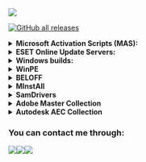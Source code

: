 <a href="https://github.com/So1jon">
    <img src="https://img.shields.io/github/followers/So1jon?label=So1jon&logo=GitHub&style=social" />
</a> 

[![GitHub all releases](https://img.shields.io/github/downloads/So1jon/Crib/total?style=flat&logo=github&logoColor=white&color=1A91FF)](https://github.com/So1jon/Crib/releases)


<details>
<summary><strong>Microsoft Activation Scripts (MAS):</strong></summary>
<br />

### ⚠️ Microsoft Activation Scripts (MAS):

Новый безотказный способ активировать Windows и Office в два клика

Одна из мощнейших утилит Microsoft Activation Scripts получила обновление, которое активирует систему раз и навсегда.

• Открываем PowerShell (не CMD).

• Вставляем туда 

```bash
irm https://get.activated.win | iex
```
• Выбираем, что нужно активировать

• Пользуемся.


</details>


<details>
<summary><strong>ESET Online Update Servers:</strong></summary>
<br />


⚠️  Адреса обновления ⚠️ 

🌐 Основной: 

```bash
https://20may.uz
```

```bash
https://you.vipant.uz/
```

🔒 Логин: 

```bash
VICTORY
``` 

```bash
EAV-38475629
``` 

🔑 Пароль: 

```bash
MAY
``` 

```bash
km2ry6v1
``` 


⚠️ Для старых версий используйте http

🌐 Для старых: 

```bash
http://20may.uz
```

```bash
http://you.vipant.uz/
```


</details>


<details>
<summary><strong>Windows builds:</strong></summary>
<br />

<details>
<summary><strong>⚠️ Windows 10 22H2 (19045.5737) 64in2 x86/x64 by adguard (v25.04.09) [Ru/En]:</strong></summary>
<br /> 

Версия программы: 22H2 19045.5737

Официальный сайт: [ссылка](https://support.microsoft.com/ru-ru/windows)

Официальный сайт сборщика:  [ссылка](https://forum.rg-adguard.net/threads/windows-10-version-22h2-with-update-19045-5737-aio-64in2-x86-x64-by-adguard-v25-04-09-en-ru.2633/)

Язык интерфейса: русский, английский

Лечение: требуется, но отсутствует

<details>
<summary><strong>Системные требования:</strong></summary>
<br />

Процессор: Процессор с частотой 1 гигагерц (ГГц) или быстрее или система на кристалле SoC.

ОЗУ: 1 гигабайт (ГБ) для 32-разрядных систем или 2 ГБ для 64-разрядных систем.
Место на жестком диске: 16 ГБ для 32-разрядных систем или 32 ГБ для 64-разрядных систем.

Видеоадаптер: DirectX 9 или более поздней версии с драйвером WDDM 1.0.
Дисплей: 800 x 600.

Интернет-соединение: Для выполнения обновлений и работы определенных функций требуется подключение к Интернету.

</details>

<details>
<summary><strong>Особенности сборки:</strong></summary>
<br />

— Интегрированы обновления по 8 апреля 2025 года;

— Интегрирован .Net Framework 4.8.1;

— Включен .Net Framework 3.5 (включая 2.0 и 3.0);

— Системы не были в режиме аудита.

</details>

<details>
<summary><strong>Список редакций:</strong></summary>
<br />

Windows 10 Home x86-x64

Windows 10 Home N x86-x64

Windows 10 Pro x86-x64

Windows 10 Pro N x86-x64

Windows 10 Home Single Language x86-x64

Windows 10 Pro Education x86-x64

Windows 10 Pro N Education x86-x64

Windows 10 Pro for Workstations x86-x64

Windows 10 Pro N for Workstations x86-x64

Windows 10 Pro Single Language x86-x64

Windows 10 Education x86-x64

Windows 10 Education N x86-x64

Windows 10 Enterprise for Virtual Desktops x86-x64

Windows 10 Enterprise x86-x64

Windows 10 Enterprise N x86-x64

Windows 10 IoT Enterprise x86-x64

</details>

<details>
<summary><strong>Контрольные суммы образа ISO:</strong></summary>
<br />

Файл: en-ru_windows_10_version_22h2_with_update_19045.5737_aio_32in1_x64_v25.04.09_by_adguard.iso

MD5: b16765f127a94c8511ea4978ec0912d9

SHA-1: a7c40b8f9b9ecc53dd5e1c5e9a1c7e54cc0dfea4

SHA-256: e69eda2b72112106511e92af0ee464cb14db8f72069670044fe700de8d4593d4

Размер: 5.41 ГБ (5 806 098 432 байт)


Файл: en-ru_windows_10_version_22h2_with_update_19045.5737_aio_32in1_x86_v25.04.09_by_adguard.iso

MD5: 1b47bf35c11824eec81c98f02f97504c

SHA-1: 6ee41b605131e7313b2a4a1165a764c30486bdcd

SHA-256: 01b4d7e1916f4537a226f713ec2730dbef19840c5c5cce0d3769c4a6e415b295

Размер: 3.82 ГБ (4 105 660 416 байт)


</details>

<details>
<summary><strong>🧲 Скачать по Magnet-ссылке:</strong></summary>
<br />

```bash
magnet:?xt=urn:btih:ef26f4470a947ff2a4a704a035ba90c2b8964d22&tr=http%3A%2F%2Fbt02.nnm-club.cc%3A2710%2F00d4528330f1b3be5d9ca5a0821e1320%2Fannounce&tr=http%3A%2F%2Fbt02.nnm-club.cc%3A2710%2F00d4528330f1b3be5d9ca5a0821e1320%2Fannounce
``` 

</details>

Описание:

Сборка сделана на основе оригинальных образов MSDN. Были интегрированы обновления по 8 апреля 2025 года. В ней нет никаких косметических изменений и ничего не вырезано.

</details>


<details>
<summary><strong>⚠️ Windows 11 23H2 (22631.5189) 36in1 (x64) by adguard (v25.04.09) [Ru/En]:</strong></summary>
<br /> 

Версия программы:  23H2 22631.5189

Официальный сайт: [ссылка](https://support.microsoft.com/ru-ru/windows)

Официальный сайт сборщика:  [ссылка](https://forum.rg-adguard.net/threads/windows-11-version-23h2-with-update-22631-5189-aio-36in1-x64-by-adguard-v25-04-09-en-ru.2635/)

Язык интерфейса: русский, английский

Лечение: требуется, но отсутствует

<details>
<summary><strong>Системные требования:</strong></summary>
<br />

Процессор: Не менее двух ядер с тактовой частотой не менее 1 гигагерца (ГГц) на совместимом 64-битном процессоре или Системе на кристалле (SoC).

ОЗУ: 4 ГБ и больше (отключена проверка)

Хранилище: Устройство хранения на 64 ГБ или больше (отключена проверка)

Системная прошивка: UEFI, с поддержкой безопасной загрузки (отключена проверка)

TPM: Доверенный платформенный модуль (TPM) версия 2.0 (отключена проверка)

Графический адаптер: Графический адаптер, совместимый с DirectX 12 / WDDM 2.x.

Дисплей: > 9 дюймов с разрешением HD (720p)

Интернет-соединение: Для установки Windows 11 домашняя требуется учетная запись Майкрософт и подключение к Интернету. (отключена проверка)

</details>

<details>
<summary><strong>Особенности сборки:</strong></summary>
<br />

— Интегрированы обновления по 8 апреля 2025 года;

— Включен .Net Framework 3.5 (включая 2.0 и 3.0);

— Отключен автоматический BitLocker;

— Отключена проверка при установки и обновлении (TPM, Security boot, CPU, Storage и RAM-память);

— Системы не были в режиме аудита.

</details>

<details>
<summary><strong>Список редакций:</strong></summary>
<br />

Windows 11 Home

Windows 11 Home N

Windows 11 Pro

Windows 11 Pro N

Windows 11 Home Single Language

Windows 11 SE

Windows 11 SE N

Windows 11 Pro Education

Windows 11 Pro N Education

Windows 11 Pro for Workstations

Windows 11 Pro N for Workstations

Windows 11 Pro Single Language

Windows 11 Education

Windows 11 Education N

Windows 11 Enterprise

Windows 11 Enterprise N

Windows 11 Enterprise multi-session

Windows 11 IoT Enterprise

</details>

<details>
<summary><strong>Контрольные суммы образа ISO:</strong></summary>
<br />

Файл: en-ru_windows_11_version_23h2_with_update_22631.5189_aio_36in1_x64_v25.04.09_by_adguard.iso

MD5: db6e9d43fdd766a3839abfbebb5ba135

SHA-1: 3a270c8a3474d4273707471e7191dba0e10ba334

SHA-256: 9322da13bc9a99cbc7ec89ac5947f0dacc1889e817144fd9cc8b7e606d6a36d2

Размер: 5.77 ГБ (6 200 782 848 байт)


</details>

<details>
<summary><strong>🧲 Скачать по Magnet-ссылке:</strong></summary>
<br />

```bash
magnet:?xt=urn:btih:957784ffb49b130eb33c72a2834c1a5fdf84104b&tr=http%3A%2F%2Fbt02.nnm-club.cc%3A2710%2F00d45283c2005a7a6b9af92280dc252d%2Fannounce&tr=http%3A%2F%2Fbt02.nnm-club.cc%3A2710%2F00d45283c2005a7a6b9af92280dc252d%2Fannounce
``` 

</details>

Описание:

Сборка сделана на основе оригинальных файлов UUP. Были интегрированы обновления по 8 апреля 2025 года. В ней нет никаких косметических изменений и ничего не вырезано.

</details>

<details>
<summary><strong>⚠️ Windows 11 24H2 (26100.3775) 38in1 (x64) by adguard (v25.04.09) [Ru/En]:</strong></summary>
<br /> 

Версия программы:  24H2 226100.3775

Официальный сайт: [ссылка](https://support.microsoft.com/ru-ru/windows)

Официальный сайт сборщика:  [ссылка](https://forum.rg-adguard.net/threads/windows-11-version-24h2-with-update-26100-3775-aio-38in1-x64-by-adguard-v25-04-09-en-ru.2636/)

Язык интерфейса: русский, английский

Лечение: требуется, но отсутствует

<details>
<summary><strong>Системные требования:</strong></summary>
<br />

Процессор: Не менее двух ядер с тактовой частотой не менее 1 гигагерца (ГГц) на совместимом 64-битном процессоре или Системе на кристалле (SoC).

ОЗУ: 4 ГБ и больше (отключена проверка)

Хранилище: Устройство хранения на 64 ГБ или больше (отключена проверка)

Системная прошивка: UEFI, с поддержкой безопасной загрузки (отключена проверка)

TPM: Доверенный платформенный модуль (TPM) версия 2.0 (отключена проверка)

Графический адаптер: Графический адаптер, совместимый с DirectX 12 / WDDM 2.x.

Дисплей: > 9 дюймов с разрешением HD (720p)

Интернет-соединение: Для установки Windows 11 домашняя требуется учетная запись Майкрософт и подключение к Интернету. (отключена проверка)

</details>

<details>
<summary><strong>Особенности сборки:</strong></summary>
<br />

— Интегрированы обновления по 8 апреля 2025 года;

— Включен .Net Framework 3.5 (включая 2.0 и 3.0);

— Отключен автоматический BitLocker;

— Отключена проверка при установки и обновлении (TPM, Security boot, CPU, Storage и RAM-память);

— Системы не были в режиме аудита.

</details>

<details>
<summary><strong>Список редакций:</strong></summary>
<br />

Windows 11 Home

Windows 11 Home N

Windows 11 Pro

Windows 11 Pro N

Windows 11 Home Single Language

Windows 11 SE

Windows 11 SE N

Windows 11 Pro Education

Windows 11 Pro N Education

Windows 11 Pro for Workstations

Windows 11 Pro N for Workstations

Windows 11 Pro Single Language

Windows 11 Education

Windows 11 Education N

Windows 11 Enterprise

Windows 11 Enterprise N

Windows 11 Enterprise multi-session

Windows 11 IoT Enterprise

Windows 11 IoT Enterprise Subscription

</details>

<details>
<summary><strong>Контрольные суммы образа ISO:</strong></summary>
<br />

Файл: en-ru_windows_11_version_24h2_with_update_26100.3775_aio_38in1_x64_v25.04.09_by_adguard.iso

MD5: c35e65bdda2dbbc9a7d56a622baf6a14

SHA-1: ecf1afe320ee6a59501f85f215694932294de812

SHA-256: 197a7f465c28aec3044353ebe32bb37525237e7b1f58f3719a495bbad6f371c4

Размер: 4.77 ГБ (5,121,298,432 байт)


</details>

<details>
<summary><strong>🧲 Скачать по Magnet-ссылке:</strong></summary>
<br />

```bash
magnet:?xt=urn:btih:03e205351a94520efe10866e322c17edd065851c&tr=http%3A%2F%2Fbt02.nnm-club.cc%3A2710%2F00d45283c96e28fe05a091f00c1e24eb%2Fannounce&tr=http%3A%2F%2Fbt02.nnm-club.cc%3A2710%2F00d45283c96e28fe05a091f00c1e24eb%2Fannounce
``` 

</details>

Описание:

Сборка сделана на основе оригинальных файлов UUP. Были интегрированы обновления по 8 апреля 2025 года. В ней нет никаких косметических изменений и ничего не вырезано.

</details>


</details>

<details>
<summary><strong>WinPE</strong></summary>
<br />

<details>
<summary><strong>⚠️ WinPE 11-10 Sergei Strelec (x64) 2025.05.22 [Ru]</strong></summary>
<br /> 

Версия программы: 2025.05.22

Официальный сайт: [ссылка](https://support.microsoft.com/ru-ru/windows)

Официальный сайт автора сборки: [Sergei Strelec](https://sergeistrelec.name/winpe_10_8/260-winpe-11-10-sergei-strelec-x64-20250522-русская-версия.html)

Язык интерфейса: Русский

Лечение: не требуется

Системные требования:

ОЗУ (оперативная память) от 1 GB.
 
Компьютер с возможностью загрузки с CD или USB

<details>
<summary><strong>Контрольные суммы образа ISO:</strong></summary>
<br />

Файл: WinPE 11-10 Sergei Strelec (x64) 2025.05.22_Russian.iso

CRC-32: 1B18D0D3

MD5: 6591F082D8DB3CEB18456E37DC6BE890

SHA-1: 0DDE926212021A03258892C4805AA1A0CFEA015D

Размер: 3.17 ГБ (3 402 883 072 байт)

</details>

<details>
<summary><strong>🧲 Скачать по Magnet-ссылке:</strong></summary>
<br />

```bash
magnet:?xt=urn:btih:a8ee1446720f120be3f24535fe82d2fb990c8477&tr=http%3A%2F%2Fbt02.nnm-club.cc%3A2710%2F00d45283d2fd1d32a4124de4e5e8e780%2Fannounce&tr=http%3A%2F%2Fbt02.nnm-club.cc%3A2710%2F00d45283d2fd1d32a4124de4e5e8e780%2Fannounce
``` 

</details>

Описание:
Загрузочный диск на базе Windows 11, 10 PE - для обслуживания компьютеров, работы с жесткими дисками и разделами, резервного копирования и восстановления дисков и разделов, диагностики компьютера, восстановления данных, антивирусной профилактики и установки ОС Windows.

</details>

<details>
<summary><strong>⚠️ WinPE 11-10-8 Sergei Strelec (x86/x64/Native x86) 2025.04.24 [Ru]</strong></summary>
<br /> 

Версия программы: 2025.04.24

Официальный сайт: [ссылка](https://support.microsoft.com/ru-ru/windows)

Официальный сайт автора сборки:[Sergei Strelec](https://sergeistrelec.name/winpe_10_8/259-winpe-11-10-8-sergei-strelec-x86x64native-x86-20250424-русская-версия.html)

Язык интерфейса: Русский

Лечение: не требуется

Системные требования:

ОЗУ (оперативная память) от 1 GB / Native 512 MB
Компьютер с возможностью загрузки с CD или USB

<details>
<summary><strong>Контрольные суммы образа ISO:</strong></summary>
<br />

Файл: WinPE11_10_8_Sergei_Strelec_x86_x64_2025.04.24_Russian.iso

CRC-32: 299F4321

MD5: 9908D960967FC9BE34D18E89F2D74A61

SHA-1: 132D0269CB1B67FF3446A4780E806D1A620EA028

Размер: 4.5 ГБ (4 831 051 776 байт)

</details>

<details>
<summary><strong>🧲 Скачать по Magnet-ссылке:</strong></summary>
<br />

```bash
magnet:?xt=urn:btih:82609440bfb03b40270d9ec76f106553b99e9840&tr=http%3A%2F%2Fbt02.nnm-club.cc%3A2710%2F00d45283f02188afd8d4446698b062c5%2Fannounce&tr=http%3A%2F%2Fbt02.nnm-club.cc%3A2710%2F00d45283f02188afd8d4446698b062c5%2Fannounce
``` 

</details>


Описание:
Загрузочный диск на базе Windows 11, 10 и 8 PE - для обслуживания компьютеров, работы с жесткими дисками и разделами, резервного копирования и восстановления дисков и разделов, диагностики компьютера, восстановления данных, антивирусной профилактики и установки ОС Windows.

</details>

</details>


<details>
<summary><strong> BELOFF </strong></summary>
<br />

<details>
<summary><strong>⚠️ BELOFF 2025.08 [MInstAll & WPI/FULL] </strong></summary>
<br />

Версия / Дата Выпуска:2025.08

Разработчики: BELOFF

Разрядность: 32 bit/64 bit

Язык интерфейса: Русский

Таблетка: Не требуется

Системные требования: Windows 11 | 10 | 8.1 | 8 | 7 | XP | Vista x86-x64

<details>
<summary><strong>Контрольные суммы образа ISO:</strong></summary>
<br />

Файл: BELOFF_2O25.O8.ISO

CRC32: FFFFFFFF

MD5: 16C256ABB1AB6F7C59D1C4981FAB1535

SHA-1: C409D0FADDB0AC075B2F6DE0510D4468572C3BF7

Размер: 178.08 ГБ (191 213 041 664 байт)

</details>

<details>
<summary><strong>🧲 Скачать по Magnet-ссылке:</strong></summary>
<br />

```bash
magnet:?xt=urn:btih:9db330530150b50e23f23bbdca1c53088001fc3e&tr=https%3A%2F%2Ftr7.toperme.com%2Fannounce.php
``` 

</details>

Описание:Универсальный Сборник Программ, распределённых по категориям, с Автоматической Установкой в Операционные Системы Windows.
В Сборник дополнительно добавлены Портативные Программы, которые можно будет легко использовать как с Диска и Виртуального Привода, 
так и с USB-накопителей, включая установку MInstAll и WPI, а также автоматическую установку драйверов с помощью Snappy Driver Installer и DriverPack Solution.
Для большего удобства использования Сборника добавлена Мультизагрузка.

</details>



<details>
<summary><strong>⚠️ BELOFF 2025.04 [MInstAll & WPI/FULL] </strong></summary>
<br />

Версия / Дата Выпуска:2025.04

Разработчики: BELOFF

Разрядность: 32 bit/64 bit

Язык интерфейса: Русский

Таблетка: Не требуется

Системные требования: Windows 11 | 10 | 8.1 | 8 | 7 | XP | Vista x86-x64

<details>
<summary><strong>Контрольные суммы образа ISO:</strong></summary>
<br />

Файл: BELOFF_2O25.O4.ISO

CRC32: FFFFFFFF

MD5: B7686287518180B0D4892FF2F5D488E9

SHA-1: 558C81E15505A9BE3087F0A99F85B8F8399BC7F3

Размер: 171.35 ГБ (183 992 532 992 байт)

</details>

<details>
<summary><strong>🧲 Скачать по Magnet-ссылке:</strong></summary>
<br />

```bash
magnet:?xt=urn:btih:F59122467914E96E502A627D278EF1CB9F56CEA6
``` 

</details>

Описание:Универсальный Сборник Программ, распределённых по категориям, с Автоматической Установкой в Операционные Системы Windows.
В Сборник дополнительно добавлены Портативные Программы, которые можно будет легко использовать как с Диска и Виртуального Привода, 
так и с USB-накопителей, включая установку MInstAll и WPI, а также автоматическую установку драйверов с помощью Snappy Driver Installer и DriverPack Solution.
Для большего удобства использования Сборника добавлена Мультизагрузка.

</details>

</details>



<details>
<summary><strong>MInstAll</strong></summary>
<br />

<details>
<summary><strong>⚠️MInstAll v.03.07.2025 By Andreyonohov (ISO) [Ru]</strong></summary>
<br />

Версия программы: v.03.07.2025
Язык интерфейса: Русский

Лечение: не требуется (инсталлятор уже пролечен)

Системные требования:
• Windows XP - 11

<details>
<summary><strong>Контрольные суммы образа ISO:</strong></summary>
<br />

Файл: MInstAll v.03.07.2025 By Andreyonohov.iso

CRC32: A6A89C2B

MD5: EC421E9B9EC4433A5B0C8D5D219E2D41

SHA-1: 9CFA55CA54AB60D152358B9EC1F2DA6918692100

Размер: 185 ГБ (199 027 345 408 байт)

</details>

<details>
<summary><strong>🧲 Скачать по Magnet-ссылке:</strong></summary>
<br />

```bash
magnet:?xt=urn:btih:34bc2d137561a078e9d303f6000aff9fa8094fb7&tr=http%3A%2F%2Fbt02.nnm-club.cc%3A2710%2F00d45283f002ce81e2805f9c216730b0%2Fannounce&tr=http%3A%2F%2Fbt02.nnm-club.cc%3A2710%2F00d45283f002ce81e2805f9c216730b0%2Fannounce
``` 

</details>


Описание:

Перед Вами обновленный 03 Июля 2025 года полюбившийся многим пользователям сборник последних версий самых часто используемых в работе программ от Андрея Онохова. 
Теперь в новой, более простой и удобной оболочке MInstAll - это новый мастер установки приложений, упрощенный аналог WPI. 
Данный MInstAll имеет самый оптимальный состав софта для установки на чистые системы. Представленные программы уже зарегистрированы и не требуют активации.

</details>


<details>
<summary><strong>⚠️MInstAll v.07.04.2025 By Andreyonohov (ISO) [Ru]</strong></summary>
<br />

Версия программы: v.07.04.2025
Язык интерфейса: Русский

Лечение: не требуется (инсталлятор уже пролечен)

Системные требования:
• Windows XP - 11

<details>
<summary><strong>Контрольные суммы образа ISO:</strong></summary>
<br />

Файл: MInstAll v.07.04.2025 By Andreyonohov.iso

CRC32: A6A89C2B

MD5: 653A65A79ED67F22233BF79E39608F2F

SHA-1: DD6DD193975E6177E5F01AD0F5ECE19B47ACB65D

Размер: 182 ГБ (195 557 015 552 байт)

</details>

<details>
<summary><strong>🧲 Скачать по Magnet-ссылке:</strong></summary>
<br />

```bash
magnet:?xt=urn:btih:9f7a4c0c94a95680e40e0d38b1a65327308cd180&tr=http%3A%2F%2Fbt02.nnm-club.cc%3A2710%2F00d45283385770519a365230436e42f5%2Fannounce&tr=http%3A%2F%2Fbt02.nnm-club.cc%3A2710%2F00d45283385770519a365230436e42f5%2Fannounce
``` 

</details>


Описание:
Перед Вами обновленный 07 Апреля 2025 года полюбившийся многим пользователям сборник последних версий самых часто используемых в работе программ от Андрея Онохова. Теперь в новой, более простой и удобной оболочке MInstAll - это новый мастер установки приложений, упрощенный аналог WPI. Данный MInstAll имеет самый оптимальный состав софта для установки на чистые системы. Представленные программы уже зарегистрированы и не требуют активации.

</details>



</details>



<details>
<summary><strong>SamDrivers </strong></summary>
<br />


<details>
<summary><strong>⚠️ SamDrivers 25.4 Сборник драйверов для Windows [Multi/Ru] </strong></summary>
<br />

Версия программы: 25.4

Официальный сайт: Samlab.ws Driveroff.net

Язык интерфейса: Русский, Английский и другие

Лечение: не требуется

Системные требования:

Поддержка 32/64-разрядных операционных систем Windows XP/Vista/7/8/8.1/10/11

<details>
<summary><strong>Ключевые особенности сборника:</strong></summary>
<br />

• Поддержка 32/64-разрядных операционных систем Windows XP/Vista/7/8/8.1/10/11

• Максимальный набор драйверов для ПК и ноутбуков на одном диске

• Автоматическая установка в одно касание драйверов и программ

• Экспресс-диагностика оборудования вашего компьютера/ноутбука

• Резервное копирование установленных в системе драйверов

• Дружелюбный и отзывчивый мультиязычный интерфейс

• Возможность работы программы с любого носителя

</details>

<details>
<summary><strong>Контрольные суммы образа ISO:</strong></summary>
<br />

Файл: SamDrivers_25.4.iso

md5: d5045d6fddaf822d7326e975ec5d7834

Размер: 47.3  ГБ (50 821 799 936 байт)

</details>

<details>
<summary><strong>🧲 Скачать по Magnet-ссылке:</strong></summary>
<br />

```bash
magnet:?xt=urn:btih:28c2fc561f99bef2f7a759842147aa47e899af58&tr=http%3A%2F%2Fbt02.nnm-club.cc%3A2710%2F00d45283e935d4dbf151a31fde5bd657%2Fannounce&tr=http%3A%2F%2Fbt02.nnm-club.cc%3A2710%2F00d45283e935d4dbf151a31fde5bd657%2Fannounce
``` 

</details>

Описание:

Сборник драйверов от SamLab.ws, для всех 32-х и 64-битных операционных систем Windows, начиная от Windows 2000 и до Windows 11, включая серверные платформы.
В качестве оболочек-установщиков, для автоопределения вашего оборудования и автоматической установки необходимых драйверов, использованы специализированные утилиты: 
DriverPack Solution 16.20 Plus / Drivers Installer Assistant 8.02.20 / Snappy Driver Installer 1.25.3 / DriverPack 17.10.14 / оболочка для бекапа драйверов Drivers Backup Solution 3.90.21.
В сборник включены самые актуальные драйверы, на дату релиза, собранные лично SamLab. Не путать этот пакет с драйвер-паками от Bashrat'a - эти драйверы новее и стабильнее.
SamLab, давно являясь членом команды Bashrat, имеет возможность, зная о всех проблемах аналогичных пакетов драйверов, создавать свой набор, наиболее полным и бесконфликтным!

</details>


</details>

<details>
<summary><strong>Adobe Master Collection </strong></summary>
<br />

<details>
<summary><strong>⚠️ Adobe Master Collection 2025 v8 by moonkrus RUS-ENG  </strong></summary>
<br />

Год выпуска: 2025

Версия: 8.0

Разработчик:  [Adobe](https://www.adobe.com)

Автор сборки: [monkrus](https://w16.monkrus.ws)

Разрядность: 64 bit

Язык интерфейса: Русский/English

Таблетка: Не требуется

Системные требования:

• 64-битная версия Microsoft Windows 10 или Windows 11

• Доступ к Интернету для работы онлайн-сервисов

<details>
<summary><strong> Содержимое пакета: </strong></summary>
<br />

• Adobe Acrobat Pro 64-бит (русский и английский)

• Adobe Acrobat Pro 32-бит (русский и английский)

• Adobe After Effects 2025 (русский и английский)

• Adobe Animate 2024 (русский и английский)

• Adobe Audition 2025 (только английский)

• Adobe Bridge 2025 (русский и английский)

• Adobe Character Animator 2025 (русский и английский)

• Adobe Dimension (только английский)

• Adobe Dreamweaver 2021 (русский и английский)

• Adobe Fresco (русский и английский)

• Adobe Illustrator 2025 (русский и английский)

• Adobe InCopy 2025 (русский и английский)

• Adobe InDesign 2025 (русский и английский)

• Adobe Lightroom Classic (русский и английский)

• Adobe Media Encoder 2025 (русский и английский)

• Adobe Photoshop 2025 (русский и английский)

• Adobe Premiere Pro 2025 (русский и английский)

• Adobe Premiere Rush (русский и английский)

• Adobe Substance 3D Designer (только английский)

• Adobe Substance 3D Modeler (только английский)

• Adobe Substance 3D Painter (только английский)

• Adobe Substance 3D Sampler (только английский)

• Adobe Substance 3D Stager (только английский)

• Adobe XD (русский и английский)

</details>

<details>
<summary><strong>Контрольные суммы образа ISO:</strong></summary>
<br />

Файл: Adobe.Master.Collection.2025.v8.RU-EN.iso

MD5-сумма образа: 6dfb118270975127224251e2ab23cf3f

SHA1-сумма образа: bc26467f98972c14b70993b80533edb018d22c16

Размер: 37.51 ГБ (40 285 995 008 байт)

</details>

<details>
<summary><strong>🧲 Скачать по Magnet-ссылке:</strong></summary>
<br />

```bash
magnet:?xt=urn:btih:9fdc0b9f792978ab2dd03963d6990694c501aa35&tr=https%3A%2F%2Ftr7.toperme.com%2Fannounce.php
``` 

</details>

Описание:
Как, надеюсь, вам известно, официально пакета Adobe Master Collection 2025 в природе не существует, компания Adobe его никогда не выпускала. 
Но, тем не менее, он перед вами! 
Причем собран он на базе современного инсталлера, производства Adobe, использование которого для этой сборки стало возможным благодаря совместным усилиям вашего покорного слуги и многим известного PainteR'a. 
Мы оба хорошо постарались, чтобы этот пакет появился на свет. 
Adobe Master Collection 2025 представляет из себя сборник приложений линейки Creative Cloud 2025, объединенных мультиязычным инсталлером с возможностью выбора пути установки и языка интерфейса устанавливаемых программ. 
По функционалу все очень похоже на хорошо зарекомендовавший себя в прошлом Adobe Master Collection CS6. 
Только, вот, интерфейс установщика претерпел серьезные изменения по сравнению с его тезкой линейки Creative Suite 6, несколько изменился состав пакета, да и версии самих программ, определенно, свежее


</details>



<details>
<summary><strong>⚠️ Adobe Master Collection 2025 v7 by moonkrus RUS-ENG  </strong></summary>
<br />

Год выпуска: 2025

Версия: 7.0

Разработчик:  [Adobe](https://www.adobe.com)

Автор сборки: [monkrus](https://w16.monkrus.ws)

Разрядность: 64 bit

Язык интерфейса: Русский/English

Таблетка: Не требуется

Системные требования:

• 64-битная версия Microsoft Windows 10 или Windows 11

• Доступ к Интернету для работы онлайн-сервисов

<details>
<summary><strong> Содержимое пакета: </strong></summary>
<br />

• Adobe Acrobat Pro 64-бит (русский и английский)

• Adobe Acrobat Pro 32-бит (русский и английский)

• Adobe After Effects 2025 (русский и английский)

• Adobe Animate 2024 (русский и английский)

• Adobe Audition 2025 (только английский)

• Adobe Bridge 2025 (русский и английский)

• Adobe Character Animator 2025 (русский и английский)

• Adobe Dimension (только английский)

• Adobe Dreamweaver 2021 (русский и английский)

• Adobe Fresco (русский и английский)

• Adobe Illustrator 2025 (русский и английский)

• Adobe InCopy 2025 (русский и английский)

• Adobe InDesign 2025 (русский и английский)

• Adobe Lightroom Classic (русский и английский)

• Adobe Media Encoder 2025 (русский и английский)

• Adobe Photoshop 2025 (русский и английский)

• Adobe Premiere Pro 2025 (русский и английский)

• Adobe Premiere Rush (русский и английский)

• Adobe Substance 3D Designer (только английский)

• Adobe Substance 3D Modeler (только английский)

• Adobe Substance 3D Painter (только английский)

• Adobe Substance 3D Sampler (только английский)

• Adobe Substance 3D Stager (только английский)

• Adobe XD (русский и английский)

</details>

<details>
<summary><strong>Контрольные суммы образа ISO:</strong></summary>
<br />

Файл: Adobe.Master.Collection.2025.v7.RU-EN.iso

MD5-сумма образа: 11e76b641d82ef51de991c6c85729261

SHA1-сумма образа: d294530ea09b7b13a7b20eaa97d3644a9eb35c67

Размер: 37,4 ГБ (40 216 492 032 байт)

</details>

<details>
<summary><strong>🧲 Скачать по Magnet-ссылке:</strong></summary>
<br />

```bash
magnet:?xt=urn:btih:9fdc0b9f792978ab2dd03963d6990694c501aa35&tr=https%3A%2F%2Ftr7.toperme.com%2Fannounce.php
``` 

</details>

Описание:
Как, надеюсь, вам известно, официально пакета Adobe Master Collection 2025 в природе не существует, компания Adobe его никогда не выпускала. 
Но, тем не менее, он перед вами! 
Причем собран он на базе современного инсталлера, производства Adobe, использование которого для этой сборки стало возможным благодаря совместным усилиям вашего покорного слуги и многим известного PainteR'a. 
Мы оба хорошо постарались, чтобы этот пакет появился на свет. 
Adobe Master Collection 2025 представляет из себя сборник приложений линейки Creative Cloud 2025, объединенных мультиязычным инсталлером с возможностью выбора пути установки и языка интерфейса устанавливаемых программ. 
По функционалу все очень похоже на хорошо зарекомендовавший себя в прошлом Adobe Master Collection CS6. 
Только, вот, интерфейс установщика претерпел серьезные изменения по сравнению с его тезкой линейки Creative Suite 6, несколько изменился состав пакета, да и версии самих программ, определенно, свежее


</details>

</details>


<details>
<summary><strong>Autodesk AEC Collection </strong></summary>
<br />

<details>
<summary><strong>⚠️ Autodesk AutoCAD 2026 [Ru/En] </strong></summary>
<br />

Версия программы: W.60.0.0

Официальный сайт: [ссылка](https://www.autodesk.com/products/autocad/free-trial)

Язык интерфейса: Русский, Английский

Лечение: в комплекте
Тип лекарства: замена файлов

<details>
<summary><strong>Системные требования:</strong></summary>
<br />

OS: 64-bit Microsoft® Windows® 11 and Windows 10.

CPU: 2.5–2.9 GHz processor (base) ARM Processors are not supported.

RAM: 8 GB

Display: 1920 x 1080 with True Color

GPU: 2 GB GPU with 29 GB/s Bandwidth and DirectX 11 compliant

HDD: 10.0 GB (suggested SSD)

.NET Framework version 8

</details>

<details>
<summary><strong>Процедура лечения:</strong></summary>
<br />

1. Установить программу.

2. Скопировать с заменой исполняемый файл acad.exe в корневую папку.

3. Добавить в файл hosts по пути c:\Windows\System32\drivers\etc\ следующие адреса:

```bash
127.0.0.1  genuine-software.autodesk.com
127.0.0.1  genuine-software1.autodesk.com
127.0.0.1  genuine-software2.autodesk.com
127.0.0.1 ase-cdn-stg.autodesk.com
127.0.0.1 ase.autodesk.com
``` 
</details>


<details>
<summary><strong>🧲 Скачать по Magnet-ссылке:</strong></summary>
<br />

```bash
magnet:?xt=urn:btih:a5914a46868167ce861daad3f7ca06083898a782&tr=http%3A%2F%2Fbt02.nnm-club.cc%3A2710%2F00d45283eabe2b24c40a62eea997494c%2Fannounce&tr=http%3A%2F%2Fbt02.nnm-club.cc%3A2710%2F00d45283eabe2b24c40a62eea997494c%2Fannounce
``` 

</details>

Описание:
AutoCAD – это больше, чем проектирование. Придавайте форму окружающему вас миру с помощью мощных Интернет-ориентированных инструментов AutoCAD – САПР, которая разработана компанией Autodesk. Продукт позволяет создавать впечатляющие 3D-проекты, с высокой скоростью выпускать рабочую документацию и совместно работать в облаке. Доступ к проектам возможен не только с компьютеров, но и с пользовательских мобильных устройств.



</details>

<details>
<summary><strong>⚠️ Autodesk 3ds Max 2026 [Multi] </strong></summary>
<br />

Версия программы: 28.0.0.4098

Официальный сайт: [ссылка](https://www.autodesk.com/products/3ds-max/free-trial)

Язык интерфейса: Английский, Немецкий и др.

Лечение: в комплекте
Тип лекарства: замена файлов

<details>
<summary><strong>Системные требования:</strong></summary>
<br />

OS: 64-bit Microsoft® Windows® 11 and Windows 10 (1809 or higher).

CPU: 64-bit Intel® or AMD® multi-core processor with SSE4.2 instruction set.

RAM: 4 GB of RAM minimum (8 GB or more recommended)

HDD: 9 GB of free disk space for install

</details>

<details>
<summary><strong>Процедура лечения:</strong></summary>
<br />

1. Установить программу.

2. Скопировать с заменой исполняемый файл 3dsmax.exe в корневую папку.

3. Добавить в файл hosts по пути c:\Windows\System32\drivers\etc\ следующие адреса:

```bash
127.0.0.1  genuine-software.autodesk.com
127.0.0.1  genuine-software1.autodesk.com
127.0.0.1  genuine-software2.autodesk.com
127.0.0.1 ase-cdn-stg.autodesk.com
127.0.0.1 ase.autodesk.com
``` 
</details>

<details>
<summary><strong>🧲 Скачать по Magnet-ссылке:</strong></summary>
<br />

```bash
magnet:?xt=urn:btih:1147fd0a9077ff54d40becc2c7d317c2b888514f&tr=http%3A%2F%2Fbt02.nnm-club.cc%3A2710%2F00d4528305000ae859c787c61ce30101%2Fannounce&tr=http%3A%2F%2Fbt02.nnm-club.cc%3A2710%2F00d4528305000ae859c787c61ce30101%2Fannounce
``` 

</details>

Описание:
Autodesk 3ds Max предоставляет все необходимые инструменты для проектирования 3D-моделей, анимации и рендеринга. 3ds Max позволяет создавать реалистичные трехмерные сцены и яркие эффекты, естественных 3D-персонажей с правдоподобными движениями, выполнять визуализацию проектов изделий, архитектурных объектов и окружения.

В 3ds Max возможно моделирование разнообразных по форме и сложности 3D-объектов, детализированных персонажей и сред реального или фантастического мира. Программа предоставляет мощные средства моделирования поверхностей, сетей, текстур, частиц, жидкостей.


</details>

</details>




### You can contact me through:

[![](https://img.shields.io/badge/iMessage-nusratov.sobirjon@icloud.com-informational?style=flat&logo=apple&logoColor=white&color=cbcdcc)](mailto:nusratov.sobirjon@icloud.com)[![](https://img.shields.io/badge/Telegram-@Sobirjon_Nusratov-informational?style=flat&logo=telegram&logoColor=white&color=89e2ff)](https://t.me/Sobirjon_Nusratov)[![](https://img.shields.io/badge/Facebook-Nusratov_Sobirjon-informational?style=flat&logo=facebook&logoColor=white&color=3a4dc9)](https://www.facebook.com/Sobirjon.Nusratov)

